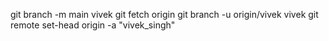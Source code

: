 git branch -m main vivek
git fetch origin
git branch -u origin/vivek vivek
git remote set-head origin -a
"vivek_singh"
